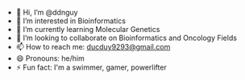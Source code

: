 - 👋 Hi, I’m @ddnguy
- 👀 I’m interested in Bioinformatics
- 🌱 I’m currently learning Molecular Genetics
- 💞️ I’m looking to collaborate on Bioinformatics and Oncology Fields
- 📫 How to reach me: ducduy9293@gmail.com
- 😄 Pronouns: he/him
- ⚡ Fun fact: I'm a swimmer, gamer, powerlifter

<!---
ddnguy/ddnguy is a ✨ special ✨ repository because its `README.md` (this file) appears on your GitHub profile.
You can click the Preview link to take a look at your changes.
--->
